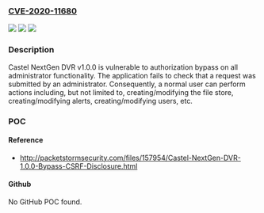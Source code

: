 ### [CVE-2020-11680](https://cve.mitre.org/cgi-bin/cvename.cgi?name=CVE-2020-11680)
![](https://img.shields.io/static/v1?label=Product&message=n%2Fa&color=blue)
![](https://img.shields.io/static/v1?label=Version&message=n%2Fa&color=blue)
![](https://img.shields.io/static/v1?label=Vulnerability&message=n%2Fa&color=brighgreen)

### Description

Castel NextGen DVR v1.0.0 is vulnerable to authorization bypass on all administrator functionality. The application fails to check that a request was submitted by an administrator. Consequently, a normal user can perform actions including, but not limited to, creating/modifying the file store, creating/modifying alerts, creating/modifying users, etc.

### POC

#### Reference
- http://packetstormsecurity.com/files/157954/Castel-NextGen-DVR-1.0.0-Bypass-CSRF-Disclosure.html

#### Github
No GitHub POC found.

